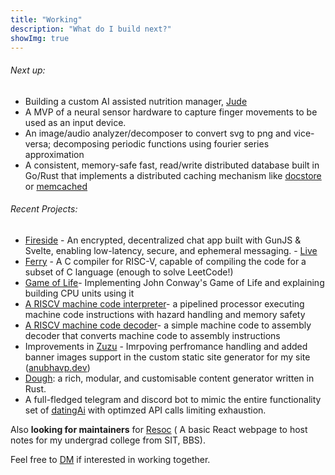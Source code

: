 ```yaml
---
title: "Working"
description: "What do I build next?"
showImg: true
---
```


###### Next up:

- Building a custom AI assisted nutrition manager, [Jude](https://anubhavp.dev/blog/heyjude.html)
- A MVP of a neural sensor hardware to capture finger movements to be used as an input device.
- An image/audio analyzer/decomposer to convert svg to png and vice-versa; decomposing periodic functions using fourier series approximation
- A consistent, memory-safe fast, read/write distributed database built in Go/Rust that implements a distributed caching mechanism like [docstore](https://www.uber.com/en-IN/blog/how-uber-serves-over-40-million-reads-per-second-using-an-integrated-cache/) or [memcached](https://memcached.org/)

###### Recent Projects:

- [Fireside](https://github.com/anubhavpgit/fireside) - An encrypted, decentralized chat app built with GunJS & Svelte, enabling low-latency, secure, and ephemeral messaging. - [Live](https://anubhavp.dev/fireside/)
- [Ferry](https://github.com/anubhavpgit/ferry) - A C compiler for RISC-V, capable of compiling the code for a subset of C language (enough to solve LeetCode!)
- [Game of Life](https://anubhavp.dev/blog/gameoflife.html)- Implementing John Conway's Game of Life and explaining building CPU units using it
- [A RISCV machine code interpreter](https://anubhavp.dev/blog/hacktoberfest)-  a pipelined processor executing machine code instructions with hazard handling and memory safety
- [A RISCV machine code decoder](https://anubhavp.dev/barney)-  a simple machine code to assembly decoder that converts machine code to assembly instructions
- Improvements in [Zuzu](https://github.com/anubhavpgit/zuzu) - Imrpoving perfromance handling and added banner images support in the custom static site generator for my site ([anubhavp.dev](https://anubhavp.dev/))
- [Dough](https://github.com/anubhavpgit/dough): a rich, modular, and customisable content generator written in Rust.
- A full-fledged telegram and discord bot to mimic the entire functionality set of [datingAi](datingai.pro) with optimzed API calls limiting exhaustion.

Also **looking for maintainers** for [Resoc](https://resoc.in) ( A basic React webpage to host notes for my undergrad college from SIT, BBS).

Feel free to [DM](mailto:anubhabr50@gmail.com) if interested in working together.